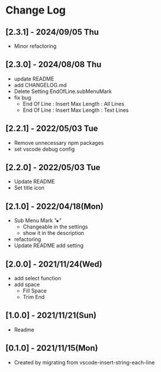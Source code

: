 # Change Log

## [2.3.1] - 2024/09/05 Thu
- Minor refactoring

## [2.3.0] - 2024/08/08 Thu
- update README
- add CHANGELOG.md
- Delete Setting EndOfLine.subMenuMark
- fix bug
  - End Of Line : Insert Max Length : All Lines
  - End Of Line : Insert Max Length : Text Lines

## [2.2.1] - 2022/05/03 Tue
- Remove unnecessary npm packages
- set vscode debug config

## [2.2.0] - 2022/05/03 Tue
- Update README
- Set title icon

## [2.1.0] - 2022/04/18(Mon)
- Sub Menu Mark "▸"
  - Changeable in the settings
  - show it in the description
- refactoring
- Update README add setting

## [2.0.0] - 2021/11/24(Wed)
- add select function
- add space
  - Fill Space
  - Trim End

## [1.0.0] - 2021/11/21(Sun)
- Readme

## [0.1.0] - 2021/11/15(Mon)
- Created by migrating from vscode-insert-string-each-line

